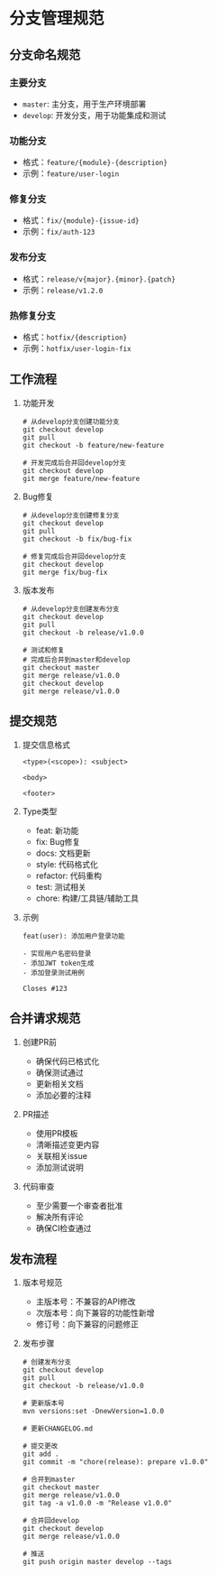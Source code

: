 # 分支管理规范

## 分支命名规范

### 主要分支
- `master`: 主分支，用于生产环境部署
- `develop`: 开发分支，用于功能集成和测试

### 功能分支
- 格式：`feature/{module}-{description}`
- 示例：`feature/user-login`

### 修复分支
- 格式：`fix/{module}-{issue-id}`
- 示例：`fix/auth-123`

### 发布分支
- 格式：`release/v{major}.{minor}.{patch}`
- 示例：`release/v1.2.0`

### 热修复分支
- 格式：`hotfix/{description}`
- 示例：`hotfix/user-login-fix`

## 工作流程

1. 功能开发
   ```
   # 从develop分支创建功能分支
   git checkout develop
   git pull
   git checkout -b feature/new-feature
   
   # 开发完成后合并回develop分支
   git checkout develop
   git merge feature/new-feature
   ```

2. Bug修复
   ```
   # 从develop分支创建修复分支
   git checkout develop
   git pull
   git checkout -b fix/bug-fix
   
   # 修复完成后合并回develop分支
   git checkout develop
   git merge fix/bug-fix
   ```

3. 版本发布
   ```
   # 从develop分支创建发布分支
   git checkout develop
   git pull
   git checkout -b release/v1.0.0
   
   # 测试和修复
   # 完成后合并到master和develop
   git checkout master
   git merge release/v1.0.0
   git checkout develop
   git merge release/v1.0.0
   ```

## 提交规范

1. 提交信息格式
   ```
   <type>(<scope>): <subject>
   
   <body>
   
   <footer>
   ```

2. Type类型
   - feat: 新功能
   - fix: Bug修复
   - docs: 文档更新
   - style: 代码格式化
   - refactor: 代码重构
   - test: 测试相关
   - chore: 构建/工具链/辅助工具

3. 示例
   ```
   feat(user): 添加用户登录功能
   
   - 实现用户名密码登录
   - 添加JWT token生成
   - 添加登录测试用例
   
   Closes #123
   ```

## 合并请求规范

1. 创建PR前
   - 确保代码已格式化
   - 确保测试通过
   - 更新相关文档
   - 添加必要的注释

2. PR描述
   - 使用PR模板
   - 清晰描述变更内容
   - 关联相关issue
   - 添加测试说明

3. 代码审查
   - 至少需要一个审查者批准
   - 解决所有评论
   - 确保CI检查通过

## 发布流程

1. 版本号规范
   - 主版本号：不兼容的API修改
   - 次版本号：向下兼容的功能性新增
   - 修订号：向下兼容的问题修正

2. 发布步骤
   ```
   # 创建发布分支
   git checkout develop
   git pull
   git checkout -b release/v1.0.0
   
   # 更新版本号
   mvn versions:set -DnewVersion=1.0.0
   
   # 更新CHANGELOG.md
   
   # 提交更改
   git add .
   git commit -m "chore(release): prepare v1.0.0"
   
   # 合并到master
   git checkout master
   git merge release/v1.0.0
   git tag -a v1.0.0 -m "Release v1.0.0"
   
   # 合并回develop
   git checkout develop
   git merge release/v1.0.0
   
   # 推送
   git push origin master develop --tags
   ```